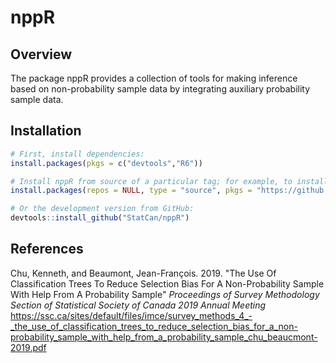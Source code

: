 
# nppR

## Overview

The package nppR provides a collection of tools for making inference
based on non-probability sample data by integrating auxiliary probability
sample data.

## Installation

``` r
# First, install dependencies:
install.packages(pkgs = c("devtools","R6"))

# Install nppR from source of a particular tag; for example, to install from tag v1.13.003:
install.packages(repos = NULL, type = "source", pkgs = "https://github.com/StatCan/nppR/raw/v1.13.003/nppR_1.13.003.tar.gz")

# Or the development version from GitHub:
devtools::install_github("StatCan/nppR")
```

## References

Chu, Kenneth, and Beaumont, Jean-François. 2019.
"The Use Of Classification Trees To Reduce Selection Bias For A Non-Probability
Sample With Help From A Probability Sample"
*Proceedings of Survey Methodology Section of Statistical Society of Canada 2019 Annual Meeting*
<https://ssc.ca/sites/default/files/imce/survey_methods_4_-_the_use_of_classification_trees_to_reduce_selection_bias_for_a_non-probability_sample_with_help_from_a_probability_sample_chu_beaucmont-2019.pdf>

